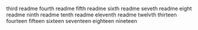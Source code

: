 third readme
fourth readme
fifth readme
sixth readme
seveth readme
eight readme
ninth readme
tenth readme
eleventh readme
twelvth
thirteen
fourteen
fifteen
sixteen
seventeen
eighteen
nineteen
